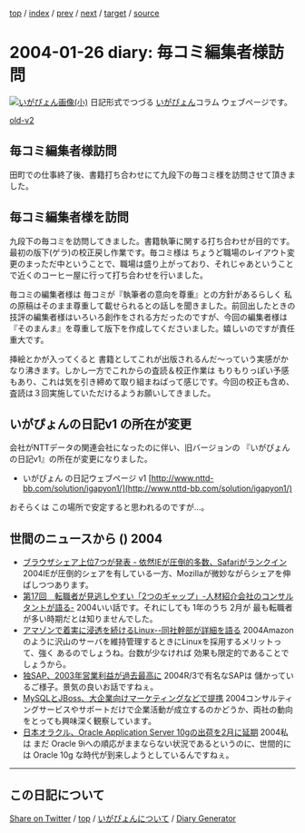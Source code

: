 [top](../index.html) 
 / [index](index.html) 
 / [prev](ig040125.html) 
 / [next](ig040129.html) 
 / [target](https://igapyon.github.io/diary/2004/ig040126.html) 
 / [source](https://github.com/igapyon/diary/blob/gh-pages/2004/ig040126.src.md) 

2004-01-26 diary: 毎コミ編集者様訪問
=====================================================================================================
[![いがぴょん画像(小)](https://igapyon.github.io/diary/images/iga200306s.jpg "いがぴょん")](https://igapyon.github.io/diary/memo/memoigapyon.html) 日記形式でつづる [いがぴょん](https://igapyon.github.io/diary/memo/memoigapyon.html)コラム ウェブページです。

[old-v2](ig040126-orig.html)

## 毎コミ編集者様訪問

田町での仕事終了後、書籍打ち合わせにて九段下の毎コミ様を訪問させて頂きました。


## 毎コミ編集者様を訪問

九段下の毎コミを訪問してきました。書籍執筆に関する打ち合わせが目的です。最初の版下(ゲラ)の校正戻し作業です。毎コミ様は ちょうど職場のレイアウト変更のまっただ中ということで、職場は盛り上がっており、それじゃあということで近くのコーヒー屋に行って打ち合わせを行いました。

毎コミの編集者様は 毎コミが『執筆者の意向を尊重』との方針があるらしく 私の原稿はそのまま尊重して載せられるとの話しを聞きました。前回出したときの技評の編集者様はいろいろ創作をされる方だったのですが、今回の編集者様は 『そのまんま』を尊重して版下を作成してくださいました。嬉しいのですが責任重大です。

挿絵とかが入ってくると 書籍としてこれが出版されるんだ～っていう実感がかなり沸きます。しかし一方でこれからの査読＆校正作業は もりもりっぽい予感もあり、これは気を引き締めて取り組まねばって感じです。今回の校正も含め、査読は３回実施していただけるようお願いしてきました。

## いがぴょんの日記v1 の所在が変更

会社がNTTデータの関連会社になったのに伴い、旧バージョンの 『いがぴょんの日記v1』の所在が変更になりました。

* いがぴょん の日記ウェブページ v1
  [http://www.nttd-bb.com/solution/igapyon1/](http://www.nttd-bb.com/solution/igapyon1/)

おそらくは この場所で安定すると思われるのですが…。

## 世間のニュースから () 2004

* [ブラウザシェア上位7つが発表 - 依然IEが圧倒的多数、Safariがランクイン](http://pcweb.mycom.co.jp/news/2004/01/19/007.html)  2004IEが圧倒的シェアを有している一方、Mozillaが微妙ながらシェアを伸ばしつつあります。
* [第17回　転職者が見逃しやすい「2つのギャップ」-人材紹介会社のコンサルタントが語る-](http://jibun.atmarkit.co.jp/lcareer01/rensai/fgenba17/genba17.html)  2004いい話です。それにしても 1年のうち 2月が 最も転職者が多い時期だとは知りませんでした。
* [アマゾンで着実に浸透を続けるLinux--同社幹部が詳細を語る](http://japan.cnet.com/news/ent/story/0,2000047623,20063881,00.htm)  2004Amazonのように沢山のサーバを維持管理するときにLinuxを採用するメリットって、強く あるのでしょうね。台数が少なければ 効果も限定的であることでしょうから。
* [独SAP、2003年営業利益が過去最高に](http://japan.cnet.com/news/biz/story/0,2000050156,20063872,00.htm)  2004R/3で有名なSAPは 儲かっているご様子。景気の良いお話ですねぇ。
* [MySQLとJBoss、大企業向けマーケティングなどで提携](http://japan.cnet.com/news/ent/story/0,2000047623,20063829,00.htm)  2004コンサルティングサービスやサポートだけで企業活動が成立するのかどうか、両社の動向をとっても興味深く観察しています。
* [日本オラクル、Oracle Application Server 10gの出荷を2月に延期](http://japan.cnet.com/news/ent/story/0,2000047623,20063873,00.htm)  2004私は まだ Oracle 9iへの順応がままならない状況であるというのに、世間的には Oracle 10g な時代が到来しようとしているんですねぇ。


----------------------------------------------------------------------------------------------------

## この日記について

[Share on Twitter](https://twitter.com/intent/tweet?hashtags=igapyon%2Cdiary%2C%E3%81%84%E3%81%8C%E3%81%B4%E3%82%87%E3%82%93&text=%E6%AF%8E%E3%82%B3%E3%83%9F%E7%B7%A8%E9%9B%86%E8%80%85%E6%A7%98%E8%A8%AA%E5%95%8F&url=https%3A%2F%2Figapyon.github.io%2Fdiary%2F2004%2Fig040126.html) / [top](../index.html) / [いがぴょんについて](https://igapyon.github.io/diary/memo/memoigapyon.html) / [Diary Generator](https://github.com/igapyon/igapyonv3)
